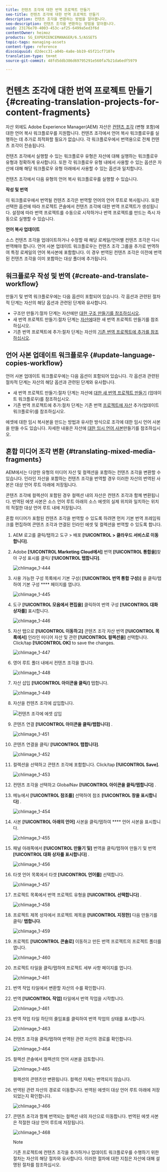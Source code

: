 ```yaml
---
title: 컨텐츠 조각에 대한 번역 프로젝트 만들기
seo-title: 컨텐츠 조각에 대한 번역 프로젝트 만들기
description: 컨텐츠 조각을 변환하는 방법을 알아봅니다.
seo-description: 컨텐츠 조각을 변환하는 방법을 알아봅니다.
uuid: 23176e70-4003-453c-af25-6499a5ed3f6d
contentOwner: heimoz
products: SG_EXPERIENCEMANAGER/6.5/ASSETS
topic-tags: managing-assets
content-type: reference
discoiquuid: d2decc31-a04b-4a8e-bb19-65f21cf7107e
translation-type: tm+mt
source-git-commit: 48fd5ddb386d69795291e560fa7b21da6edf5979

---
```



# 컨텐츠 조각에 대한 번역 프로젝트 만들기 {#creating-translation-projects-for-content-fragments}

자산 외에도 Adobe Experience Manager(AEM) 자산은 [컨텐츠 조각](content-fragments.md) (변형 포함)에 대한 언어 복사 워크플로우를 지원합니다. 컨텐츠 조각에서 언어 복사 워크플로우를 실행하는 데 추가로 최적화할 필요가 없습니다. 각 워크플로우에서 번역용으로 전체 컨텐츠 조각이 전송됩니다.

컨텐츠 조각에서 실행할 수 있는 워크플로우 유형은 자산에 대해 실행하는 워크플로우 유형과 정확하게 유사합니다. 또한 각 워크플로우 유형 내에서 사용할 수 있는 옵션은 자산에 대해 해당 워크플로우 유형 아래에서 사용할 수 있는 옵션과 일치합니다.

컨텐츠 조각에서 다음 유형의 언어 복사 워크플로우를 실행할 수 있습니다.

**작성 및 번역**

이 워크플로우에서 번역될 컨텐츠 조각은 번역할 언어의 언어 루트로 복사됩니다. 또한 선택한 옵션에 따라 프로젝트 콘솔에서 컨텐츠 조각에 대한 번역 프로젝트가 생성됩니다. 설정에 따라 번역 프로젝트를 수동으로 시작하거나 번역 프로젝트를 만드는 즉시 자동으로 실행할 수 있습니다.

**언어 복사 업데이트**

소스 컨텐츠 조각을 업데이트하거나 수정할 때 해당 로케일/언어별 컨텐츠 조각은 다시 번역해야 합니다. 언어 사본 업데이트 워크플로우는 컨텐츠 조각 그룹을 추가로 번역하여 특정 로케일의 언어 복사본에 포함합니다. 이 경우 번역된 컨텐츠 조각은 이전에 번역된 컨텐츠 조각을 이미 포함하는 대상 폴더에 추가됩니다.

## 워크플로우 작성 및 번역 {#create-and-translate-workflow}

만들기 및 번역 워크플로우에는 다음 옵션이 포함되어 있습니다. 각 옵션과 관련된 절차적 단계는 자산의 해당 옵션과 관련된 단계와 유사합니다.

* 구조만 만들기:절차 단계는 자산에만 [대한 구조 만들기를 참조하십시오](translation-projects.md#create-structure-only).
* 새 번역 프로젝트 만들기:절차 단계는 [자산에](translation-projects.md#create-a-new-translation-project)대한 새 번역 프로젝트 만들기를 참조하십시오.
* 기존 번역 프로젝트에 추가:절차 단계는 자산의 [기존 번역 프로젝트에 추가를 참조하십시오](translation-projects.md#add-to-existing-translation-project).

## 언어 사본 업데이트 워크플로우 {#update-language-copies-workflow}

언어 사본 업데이트 워크플로우에는 다음 옵션이 포함되어 있습니다. 각 옵션과 관련된 절차적 단계는 자산의 해당 옵션과 관련된 단계와 유사합니다.

* 새 번역 프로젝트 만들기:절차 단계는 자산에 [대한 새 번역 프로젝트 만들기](translation-projects.md#create-a-new-translation-project) (업데이트 워크플로우)를 참조하십시오.
* 기존 번역 프로젝트에 추가:절차 단계는 기존 번역 [프로젝트에 자산](translation-projects.md#add-to-existing-translation-project) 추가(업데이트 워크플로우)를 참조하십시오.

에셋에 대한 임시 복사본을 만드는 방법과 유사한 방식으로 조각에 대한 임시 언어 사본을 만들 수도 있습니다. 자세한 내용은 자산에 [대한 임시 언어 사본](translation-projects.md#creating-temporary-language-copies)만들기를 참조하십시오.

## 혼합 미디어 조각 변환 {#translating-mixed-media-fragments}

AEM에서는 다양한 유형의 미디어 자산 및 컬렉션을 포함하는 컨텐츠 조각을 변환할 수 있습니다. 인라인 자산을 포함하는 컨텐츠 조각을 번역할 경우 이러한 자산의 번역된 사본은 대상 언어 루트 아래에 저장됩니다.

콘텐츠 조각에 컬렉션이 포함된 경우 컬렉션 내의 자산은 컨텐츠 조각과 함께 변환됩니다. 번역된 에셋 사본은 소스 언어 루트 아래의 소스 에셋의 실제 위치와 일치하는 위치의 적절한 대상 언어 루트 내에 저장됩니다.

혼합 미디어가 포함된 컨텐츠 조각을 번역할 수 있도록 하려면 먼저 기본 번역 프레임워크를 편집하여 콘텐츠 조각과 연결된 인라인 에셋 및 컬렉션을 번역할 수 있도록 합니다.

1. AEM 로고를 클릭/탭하고 도구 > 배포 **[!UICONTROL > 클라우드 서비스로 이동합니다]**.
1. Adobe **[!UICONTROL Marketing Cloud에서]** 번역 **[!UICONTROL 통합을]**&#x200B;찾아 구성 표시를 클릭/ **[!UICONTROL 탭합니다]**.

   ![chlimage_1-444](assets/chlimage_1-444.png)

1. 사용 가능한 구성 목록에서 기본 구성( **[!UICONTROL 번역 통합 구성)]** 을 클릭/탭하여 기본 구성 **** 페이지를 엽니다.

   ![chlimage_1-445](assets/chlimage_1-445.png)

1. 도구 **[!UICONTROL 모음에서 편집을]** 클릭하여 번역 구성 **[!UICONTROL 대화 상자를]** 표시합니다.

   ![chlimage_1-446](assets/chlimage_1-446.png)

1. 자산 탭으로 **[!UICONTROL 이동하고]** 콘텐츠 조각 자산 번역 **[!UICONTROL 목록에서]** 인라인 미디어 자산 및 관련 **[!UICONTROL 컬렉션을]** 선택합니다. Click/tap **[!UICONTROL OK]** to save the changes.

   ![chlimage_1-447](assets/chlimage_1-447.png)

1. 영어 루트 폴더 내에서 컨텐츠 조각을 엽니다.

   ![chlimage_1-448](assets/chlimage_1-448.png)

1. 자산 삽입 **[!UICONTROL 아이콘을 클릭/]** 탭합니다.

   ![chlimage_1-449](assets/chlimage_1-449.png)

1. 자산을 컨텐츠 조각에 삽입합니다.

   ![컨텐츠 조각에 에셋 삽입](assets/column-view.png)

1. 콘텐츠 연결 **[!UICONTROL 아이콘을 클릭/탭합니다]** .

   ![chlimage_1-451](assets/chlimage_1-451.png)

1. 콘텐츠 연결을 클릭/ **[!UICONTROL 탭합니다]**.

   ![chlimage_1-452](assets/chlimage_1-452.png)

1. 컬렉션을 선택하고 콘텐츠 조각에 포함합니다. Click/tap **[!UICONTROL Save]**.

   ![chlimage_1-453](assets/chlimage_1-453.png)

1. 컨텐츠 조각을 선택하고 GlobalNav **[!UICONTROL 아이콘을 클릭/탭합니다]** .
1. 메뉴에서 **[!UICONTROL 참조를]** 선택하여 참조 **[!UICONTROL 창을 표시합니다]** .

   ![chlimage_1-454](assets/chlimage_1-454.png)

1. 사본 **[!UICONTROL 아래의 언어]** 사본을 클릭/탭하여 **** 언어 사본을 표시합니다.

   ![chlimage_1-455](assets/chlimage_1-455.png)

1. 패널 아래쪽에서 **[!UICONTROL 만들기 및]** 번역을 클릭/탭하여 만들기 및 번역 **[!UICONTROL 대화 상자를 표시합니다]** .

   ![chlimage_1-456](assets/chlimage_1-456.png)

1. 타겟 언어 목록에서 타겟 **[!UICONTROL 언어를]** 선택합니다.

   ![chlimage_1-457](assets/chlimage_1-457.png)

1. 프로젝트 목록에서 번역 프로젝트 유형을 **[!UICONTROL 선택합니다]** .

   ![chlimage_1-458](assets/chlimage_1-458.png)

1. 프로젝트 제목 상자에서 프로젝트 제목을 **[!UICONTROL 지정한]** 다음 만들기를 클릭/ **탭합니다**.

   ![chlimage_1-459](assets/chlimage_1-459.png)

1. 프로젝트 **[!UICONTROL 콘솔로]** 이동하고 만든 번역 프로젝트의 프로젝트 폴더를 엽니다.

   ![chlimage_1-460](assets/chlimage_1-460.png)

1. 프로젝트 타일을 클릭/탭하여 프로젝트 세부 사항 페이지를 엽니다.

   ![chlimage_1-461](assets/chlimage_1-461.png)

1. 번역 작업 타일에서 변환할 자산의 수를 확인합니다.
1. 번역 **[!UICONTROL 작업]** 타일에서 번역 작업을 시작합니다.

   ![chlimage_1-461](assets/chlimage_1-462.png)

1. 번역 작업 타일 하단의 줄임표를 클릭하여 번역 작업의 상태를 표시합니다.

   ![chlimage_1-463](assets/chlimage_1-463.png)

1. 컨텐츠 조각을 클릭/탭하여 번역된 관련 자산의 경로를 확인합니다.

   ![chlimage_1-464](assets/chlimage_1-464.png)

1. 컬렉션 콘솔에서 컬렉션의 언어 사본을 검토합니다.

   ![chlimage_1-465](assets/chlimage_1-465.png)

   컬렉션의 콘텐츠만 변환됩니다. 컬렉션 자체는 번역되지 않습니다.

1. 번역된 관련 자산의 경로로 이동합니다. 번역된 에셋이 대상 언어 루트 아래에 저장되었는지 확인합니다.

   ![chlimage_1-466](assets/chlimage_1-466.png)

1. 콘텐츠 조각과 함께 번역되는 컬렉션 내의 자산으로 이동합니다. 번역된 에셋 사본은 적절한 대상 언어 루트에 저장됩니다.

   ![chlimage_1-468](assets/chlimage_1-467.png)

   >[!NOTE]
   >
   >기존 프로젝트에 컨텐츠 조각을 추가하거나 업데이트 워크플로우를 수행하기 위한 절차는 자산의 해당 절차와 유사합니다. 이러한 절차에 대한 지침은 자산에 대해 설명된 절차를 참조하십시오.

